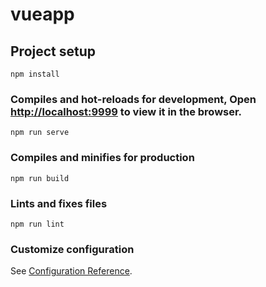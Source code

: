 # vueapp

## Project setup
```
npm install
```

### Compiles and hot-reloads for development, Open [http://localhost:9999](http://localhost:9999) to view it in the browser.
```
npm run serve
```

### Compiles and minifies for production
```
npm run build
```

### Lints and fixes files
```
npm run lint
```

### Customize configuration
See [Configuration Reference](https://cli.vuejs.org/config/).
